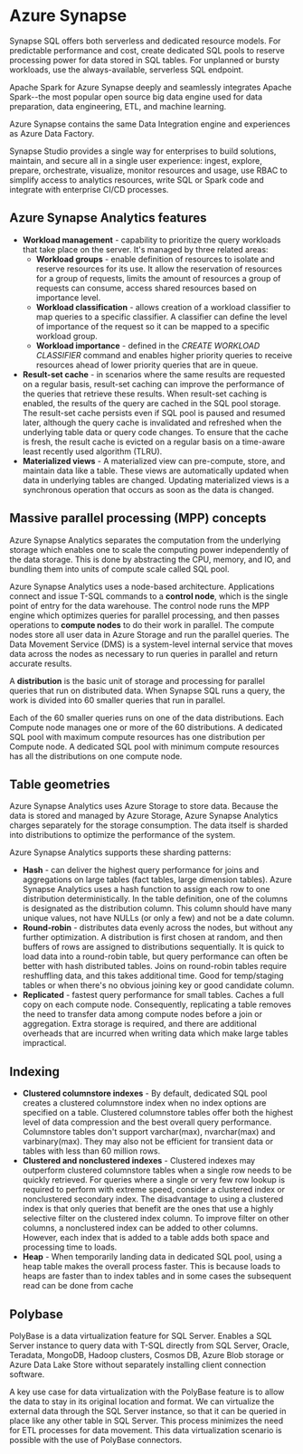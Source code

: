 # Azure Synapse

Synapse SQL offers both serverless and dedicated resource models. For predictable performance and cost, create dedicated SQL pools to reserve processing power for data stored in SQL tables. For unplanned or bursty workloads, use the always-available, serverless SQL endpoint.

Apache Spark for Azure Synapse deeply and seamlessly integrates Apache Spark--the most popular open source big data engine used for data preparation, data engineering, ETL, and machine learning.

Azure Synapse contains the same Data Integration engine and experiences as Azure Data Factory.

Synapse Studio provides a single way for enterprises to build solutions, maintain, and secure all in a single user experience: ingest, explore, prepare, orchestrate, visualize, monitor resources and usage, use RBAC to simplify access to analytics resources, write SQL or Spark code and integrate with enterprise CI/CD processes.

## Azure Synapse Analytics features

- **Workload management** - capability to prioritize the query workloads that take place on the server. It's managed by three related areas:
  - **Workload groups** - enable definition of resources to isolate and reserve resources for its use. It allow the reservation of resources for a group of requests, limits the amount of resources a group of requests can consume, access shared resources based on importance level.
  - **Workload classification** - allows creation of a workload classifier to map queries to a specific classifier. A classifier can define the level of importance of the request so it can be mapped to a specific workload group.
  - **Workload importance** - defined in the *CREATE WORKLOAD CLASSIFIER* command and enables higher priority queries to receive resources ahead of lower priority queries that are in queue.
- **Result-set cache** - in scenarios where the same results are requested on a regular basis, result-set caching can improve the performance of the queries that retrieve these results. When result-set caching is enabled, the results of the query are cached in the SQL pool storage. The result-set cache persists even if SQL pool is paused and resumed later, although the query cache is invalidated and refreshed when the underlying table data or query code changes. To ensure that the cache is fresh, the result cache is evicted on a regular basis on a time-aware least recently used algorithm (TLRU).
- **Materialized views** - A materialized view can pre-compute, store, and maintain data like a table. These views are automatically updated when data in underlying tables are changed. Updating materialized views is a synchronous operation that occurs as soon as the data is changed.

## Massive parallel processing (MPP) concepts

Azure Synapse Analytics separates the computation from the underlying storage which enables one to scale the computing power independently of the data storage. This is done by abstracting the CPU, memory, and IO, and bundling them into units of compute scale called SQL pool.

Azure Synapse Analytics uses a node-based architecture. Applications connect and issue T-SQL commands to a **control node**, which is the single point of entry for the data warehouse. The control node runs the MPP engine which optimizes queries for parallel processing, and then passes operations to **compute nodes** to do their work in parallel. The compute nodes store all user data in Azure Storage and run the parallel queries. The Data Movement Service (DMS) is a system-level internal service that moves data across the nodes as necessary to run queries in parallel and return accurate results.

A **distribution** is the basic unit of storage and processing for parallel queries that run on distributed data. When Synapse SQL runs a query, the work is divided into 60 smaller queries that run in parallel.

Each of the 60 smaller queries runs on one of the data distributions. Each Compute node manages one or more of the 60 distributions. A dedicated SQL pool with maximum compute resources has one distribution per Compute node. A dedicated SQL pool with minimum compute resources has all the distributions on one compute node.

## Table geometries

Azure Synapse Analytics uses Azure Storage to store data. Because the data is stored and managed by Azure Storage, Azure Synapse Analytics charges separately for the storage consumption. The data itself is sharded into distributions to optimize the performance of the system.

Azure Synapse Analytics supports these sharding patterns:

- **Hash** - can deliver the highest query performance for joins and aggregations on large tables (fact tables, large dimension tables). Azure Synapse Analytics uses a hash function to assign each row to one distribution deterministically. In the table definition, one of the columns is designated as the distribution column. This column should have many unique values, not have NULLs (or only a few) and not be a date column.
- **Round-robin** - distributes data evenly across the nodes, but without any further optimization. A distribution is first chosen at random, and then buffers of rows are assigned to distributions sequentially. It is quick to load data into a round-robin table, but query performance can often be better with hash distributed tables. Joins on round-robin tables require reshuffling data, and this takes additional time. Good for temp/staging tables or when there's no obvious joining key or good candidate column.
- **Replicated** -  fastest query performance for small tables. Caches a full copy on each compute node. Consequently, replicating a table removes the need to transfer data among compute nodes before a join or aggregation. Extra storage is required, and there are additional overheads that are incurred when writing data which make large tables impractical.

## Indexing

- **Clustered columnstore indexes** - By default, dedicated SQL pool creates a clustered columnstore index when no index options are specified on a table. Clustered columnstore tables offer both the highest level of data compression and the best overall query performance. Columnstore tables don't support varchar(max), nvarchar(max) and varbinary(max). They may also not be efficient for transient data or tables with less than 60 million rows.
- **Clustered and nonclustered indexes** - Clustered indexes may outperform clustered columnstore tables when a single row needs to be quickly retrieved. For queries where a single or very few row lookup is required to perform with extreme speed, consider a clustered index or nonclustered secondary index. The disadvantage to using a clustered index is that only queries that benefit are the ones that use a highly selective filter on the clustered index column. To improve filter on other columns, a nonclustered index can be added to other columns. However, each index that is added to a table adds both space and processing time to loads.
- **Heap** - When temporarily landing data in dedicated SQL pool, using a heap table makes the overall process faster. This is because loads to heaps are faster than to index tables and in some cases the subsequent read can be done from cache

## Polybase

PolyBase is a data virtualization feature for SQL Server. Enables a SQL Server instance to query data with T-SQL directly from SQL Server, Oracle, Teradata, MongoDB, Hadoop clusters, Cosmos DB, Azure Blob storage or Azure Data Lake Store without separately installing client connection software. 

A key use case for data virtualization with the PolyBase feature is to allow the data to stay in its original location and format.  We can virtualize the external data through the SQL Server instance, so that it can be queried in place like any other table in SQL Server. This process minimizes the need for ETL processes for data movement. This data virtualization scenario is possible with the use of PolyBase connectors.


